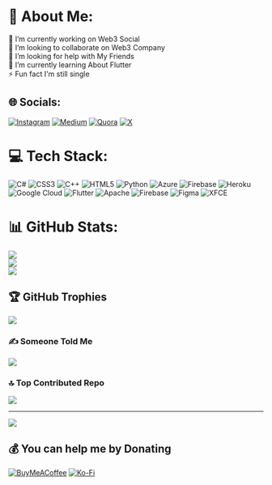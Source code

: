 # 💫 About Me:
🔭 I’m currently working on Web3 Social<br>👯 I’m looking to collaborate on Web3 Company <br>🤝 I’m looking for help with My Friends<br>🌱 I’m currently learning About Flutter<br>⚡ Fun fact I'm still single


## 🌐 Socials:
[![Instagram](https://img.shields.io/badge/Instagram-%23E4405F.svg?logo=Instagram&logoColor=white)](https://instagram.com/suvo12341) [![Medium](https://img.shields.io/badge/Medium-12100E?logo=medium&logoColor=white)](https://medium.com/@HaxorBroken) [![Quora](https://img.shields.io/badge/Quora-%23B92B27.svg?logo=Quora&logoColor=white)](https://quora.com/profile/HaxorBroken) [![X](https://img.shields.io/badge/X-black.svg?logo=X&logoColor=white)](https://x.com/HaxorBroken) 

# 💻 Tech Stack:
![C#](https://img.shields.io/badge/c%23-%23239120.svg?style=for-the-badge&logo=csharp&logoColor=white) ![CSS3](https://img.shields.io/badge/css3-%231572B6.svg?style=for-the-badge&logo=css3&logoColor=white) ![C++](https://img.shields.io/badge/c++-%2300599C.svg?style=for-the-badge&logo=c%2B%2B&logoColor=white) ![HTML5](https://img.shields.io/badge/html5-%23E34F26.svg?style=for-the-badge&logo=html5&logoColor=white) ![Python](https://img.shields.io/badge/python-3670A0?style=for-the-badge&logo=python&logoColor=ffdd54) ![Azure](https://img.shields.io/badge/azure-%230072C6.svg?style=for-the-badge&logo=microsoftazure&logoColor=white) ![Firebase](https://img.shields.io/badge/firebase-%23039BE5.svg?style=for-the-badge&logo=firebase) ![Heroku](https://img.shields.io/badge/heroku-%23430098.svg?style=for-the-badge&logo=heroku&logoColor=white) ![Google Cloud](https://img.shields.io/badge/GoogleCloud-%234285F4.svg?style=for-the-badge&logo=google-cloud&logoColor=white) ![Flutter](https://img.shields.io/badge/Flutter-%2302569B.svg?style=for-the-badge&logo=Flutter&logoColor=white) ![Apache](https://img.shields.io/badge/apache-%23D42029.svg?style=for-the-badge&logo=apache&logoColor=white) ![Firebase](https://img.shields.io/badge/Firebase-039BE5?style=for-the-badge&logo=Firebase&logoColor=white) ![Figma](https://img.shields.io/badge/figma-%23F24E1E.svg?style=for-the-badge&logo=figma&logoColor=white) ![XFCE](https://img.shields.io/badge/XFCE-%232284F2.svg?style=for-the-badge&logo=xfce&logoColor=white)
# 📊 GitHub Stats:
![](https://github-readme-stats.vercel.app/api?username=HaxorBroken&theme=vue-dark&hide_border=false&include_all_commits=false&count_private=true)<br/>
![](https://github-readme-streak-stats.herokuapp.com/?user=HaxorBroken&theme=vue-dark&hide_border=false)<br/>
![](https://github-readme-stats.vercel.app/api/top-langs/?username=HaxorBroken&theme=vue-dark&hide_border=false&include_all_commits=false&count_private=true&layout=compact)

## 🏆 GitHub Trophies
![](https://github-profile-trophy.vercel.app/?username=HaxorBroken&theme=monokai&no-frame=false&no-bg=true&margin-w=4)

### ✍️ Someone Told Me
![](https://quotes-github-readme.vercel.app/api?type=horizontal&theme=merko)

### 🔝 Top Contributed Repo
![](https://github-contributor-stats.vercel.app/api?username=HaxorBroken&limit=5&theme=dracula&combine_all_yearly_contributions=true)

---
[![](https://visitcount.itsvg.in/api?id=HaxorBroken&icon=8&color=1)](https://visitcount.itsvg.in)

  ## 💰 You can help me by Donating
  [![BuyMeACoffee](https://img.shields.io/badge/Buy%20Me%20a%20Coffee-ffdd00?style=for-the-badge&logo=buy-me-a-coffee&logoColor=black)](https://buymeacoffee.com/HaxorBroken) [![Ko-Fi](https://img.shields.io/badge/Ko--fi-F16061?style=for-the-badge&logo=ko-fi&logoColor=white)](https://ko-fi.com/HaxorBroken) 

  
<!-- Proudly created with GPRM ( https://gprm.itsvg.in ) -->
